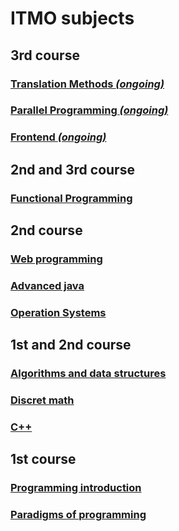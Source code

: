 ﻿# ITMO subjects

## 3rd course

### <a href="https://github.com/ShuffleZZZ/ITMO/tree/master/TranslationMethods">Translation Methods <i>(ongoing)</i></a>
### <a href="https://github.com/ShuffleZZZ/ITMO/tree/master/ParallelProgramming">Parallel Programming <i>(ongoing)</i></a>
### <a href="https://github.com/ShuffleZZZ/ITMO/tree/master/Frontend">Frontend <i>(ongoing)</i></a>

## 2nd and 3rd course

### <a href="https://github.com/ShuffleZZZ/ITMO/tree/master/Haskell">Functional Programming</a>

## 2nd course

### <a href="https://github.com/ShuffleZZZ/ITMO/tree/master/CodeForces">Web programming</a>
### <a href="https://github.com/ShuffleZZZ/ITMO/tree/master/JavaAdvanced">Advanced java</a>
### <a href="https://github.com/ShuffleZZZ/ITMO/tree/master/OperationSystems">Operation Systems</a>

## 1st and 2nd course

### <a href="https://github.com/ShuffleZZZ/ITMO/tree/master/AlgorithmsandDataStructures">Algorithms and data structures</a>
### <a href="https://github.com/ShuffleZZZ/ITMO/tree/master/Diskret">Discret math</a>
### <a href="https://github.com/ShuffleZZZ/ITMO/tree/master/C%2B%2B">C++</a>

## 1st course

### <a href="https://github.com/ShuffleZZZ/ITMO/tree/master/Programming">Programming introduction</a>
### <a href="https://github.com/ShuffleZZZ/ITMO/tree/master/Paradigms/src">Paradigms of programming</a>








